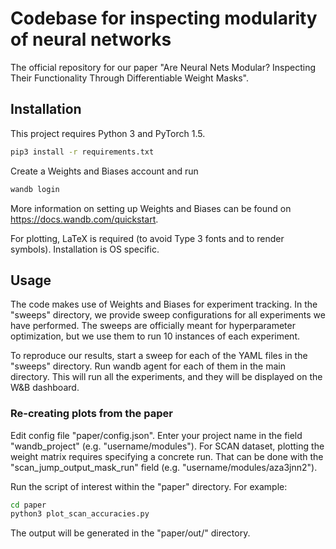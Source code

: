 # Codebase for inspecting modularity of neural networks

The official repository for our paper "Are Neural Nets Modular? Inspecting Their Functionality Through Differentiable Weight Masks".

## Installation

This project requires Python 3 and PyTorch 1.5.

```bash
pip3 install -r requirements.txt
```

Create a Weights and Biases account and run 
```bash
wandb login
```

More information on setting up Weights and Biases can be found on
https://docs.wandb.com/quickstart.

For plotting, LaTeX is required (to avoid Type 3 fonts and to render symbols). Installation is OS specific.

## Usage

The code makes use of Weights and Biases for experiment tracking. In the "sweeps" directory, we provide sweep configurations for all experiments we have performed. The sweeps are officially meant for hyperparameter optimization, but we use them to run 10 instances of each experiment.

To reproduce our results, start a sweep for each of the YAML files in the "sweeps" directory. Run wandb agent for each of them in the main directory. This will run all the experiments, and they will be displayed on the W&B dashboard.
### Re-creating plots from the paper

Edit config file "paper/config.json". Enter your project name in the field "wandb_project" (e.g. "username/modules"). For SCAN dataset, plotting the weight matrix requires specifying a concrete run. That can be done with the "scan_jump_output_mask_run" field (e.g. "username/modules/aza3jnn2").

Run the script of interest within the "paper" directory. For example:

```bash
cd paper
python3 plot_scan_accuracies.py
```

The output will be generated in the "paper/out/" directory.